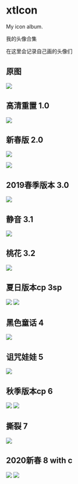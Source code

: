 # xtIcon
My icon album.

我的头像合集

在这里会记录自己画的头像们

## 原图
![](0/1.jpeg)

## 高清重置 1.0
![](1/1.jpg)

## 新春版 2.0
![](2/1.jpg)

![](2/2.jpg)

## 2019春季版本 3.0
![](3.0/1.jpg)

## 静音 3.1
![](3.1/1.jpg)

## 桃花 3.2
![](3.2/1.jpg)

## 夏日版本cp 3sp
![](3sp/1.png)
![](3sp/cp1.png)

## 黑色童话 4
![](4/1.jpg)

## 诅咒娃娃 5
![](5/1.png)

## 秋季版本cp 6
![](6/1.jpg)
![](6/2.jpg)

## 撕裂 7
![](7/1.png)

## 2020新春 8 with c
![](8/2.png)
![](8/1.png)